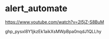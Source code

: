 # alert_automate

https://www.youtube.com/watch?v=2I5jZ-S8BuM

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
